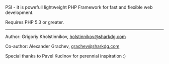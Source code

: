 PSI - it is powefull lightweight PHP Framework for fast and flexible web development.

Requires PHP 5.3 or greater.


---
Author: Grigoriy Kholstinnikov, holstinnikov@sharkdg.com

Co-author: Alexander Grachev, grachev@sharkdg.com

Special thanks to Pavel Kudinov for perennial inspiration :)